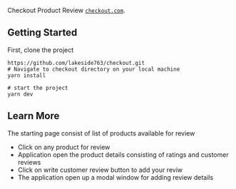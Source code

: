 Checkout Product Review [`checkout.com`](https://github.com/vercel/next.js/tree/canary/packages/create-next-app).

## Getting Started

First, clone the project

```
https://github.com/lakeside763/checkout.git
# Navigate to checkout directory on your local machine
yarn install
```

```
# start the project
yarn dev
```

## Learn More

The starting page consist of list of products available for review

- Click on any product for review
- Application open the product details consisting of ratings and customer reviews
- Click on write customer review button to add your reviw
- The application open up a modal window for adding review details
